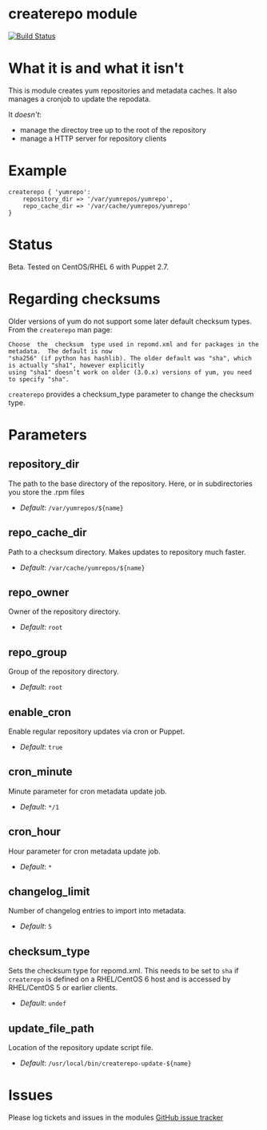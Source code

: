 # createrepo module #

[![Build Status](https://travis-ci.org/pall-valmundsson/puppet-createrepo.png)](https://travis-ci.org/pall-valmundsson/puppet-createrepo)

# What it is and what it isn't #

This is module creates yum repositories and metadata caches.
It also manages a cronjob to update the repodata.

It *doesn't*:

- manage the directoy tree up to the root of the repository
- manage a HTTP server for repository clients

# Example #

    createrepo { 'yumrepo':
        repository_dir => '/var/yumrepos/yumrepo',
        repo_cache_dir => '/var/cache/yumrepos/yumrepo'
    }

# Status #
Beta. Tested on CentOS/RHEL 6 with Puppet 2.7.

# Regarding checksums #
Older versions of yum do not support some later default checksum types. From the ```createrepo``` man page:


    Choose  the  checksum  type used in repomd.xml and for packages in the metadata.  The default is now
    "sha256" (if python has hashlib). The older default was "sha", which is actually "sha1", however explicitly
    using "sha1" doesn’t work on older (3.0.x) versions of yum, you need to specify "sha".


```createrepo``` provides a checksum_type parameter to change the checksum type.

# Parameters #

repository_dir
--------------
The path to the base directory of the repository. Here, or in subdirectories
you store the .rpm files

- *Default*: ```/var/yumrepos/${name}```

repo_cache_dir
--------------
Path to a checksum directory. Makes updates to repository much faster.

- *Default*: ```/var/cache/yumrepos/${name}```

repo_owner
----------
Owner of the repository directory.

- *Default*: ```root```

repo_group
----------
Group of the repository directory.

- *Default*: ```root```

enable_cron
-----------
Enable regular repository updates via cron or Puppet.

- *Default*: ```true```

cron_minute
-----------
Minute parameter for cron metadata update job.

- *Default*: ```*/1```

cron_hour
---------
Hour parameter for cron metadata update job.

- *Default*: ```*```

changelog_limit
---------------
Number of changelog entries to import into metadata.

- *Default*: ```5```

checksum_type
-------------
Sets the checksum type for repomd.xml. This needs to be set to ```sha``` if ```createrepo``` is defined on a RHEL/CentOS 6 host and is accessed by RHEL/CentOS 5 or earlier clients.

- *Default*: ```undef```

update_file_path
-------------
Location of the repository update script file.

- *Default*: ```/usr/local/bin/createrepo-update-${name}```

# Issues #
Please log tickets and issues in the modules [GitHub issue tracker](https://github.com/pall-valmundsson/puppet-createrepo/issues)

